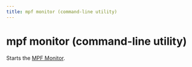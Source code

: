 ```yaml
---
title: mpf monitor (command-line utility)
---
```


# mpf monitor (command-line utility)


Starts the [MPF Monitor](../../tools/monitor/index.md).
